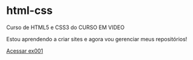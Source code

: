 # html-css
 Curso de HTML5 e CSS3 do CURSO EM VIDEO

 Estou aprendendo a criar sites e agora vou gerenciar meus repositórios!

 <a href="https://devrobertvictor.github.io/html-css/Exercicios/ex001/index.html">Acessar ex001</a>
